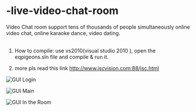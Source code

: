 # -live-video-chat-room
Video Chat room support tens of thousands of people simultaneously online video chat, online karaoke dance, video dating.   
 
1. How to compile:
use vs2010(visual studio 2010 ), open the eqpigeons.sln file and compile & run it.

2. more pls read this link http://www.jscvision.com:88/jsc.html


![GUI Login](http://www.jscvision.com:88/sqs/login.png) 

![GUI Main](http://www.jscvision.com:88/sqs/main.png) 

![GUI In the Room](http://www.jscvision.com:88/sqs/intheroom.png) 

